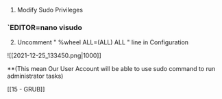 1. Modify Sudo Privileges

### `EDITOR=nano visudo

2. Uncomment " %wheel ALL=(ALL) ALL " line in Configuration

![[2021-12-25_133450.png|1000]]

**(This mean Our User Account will be able to use sudo command to run administrator tasks)

[[15 - GRUB]]